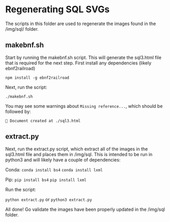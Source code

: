 # Regenerating SQL SVGs

The scripts in this folder are used to regenerate the images found in the /img/sql/ folder.

## makebnf.sh

Start by running the makebnf.sh script. This will generate the sql3.html file that is required for the next step. First install any dependencies (likely ebnf2railroad)

`npm install -g ebnf2railroad`

Next, run the script:

`./makebnf.sh`

You may see some warnings about `Missing reference...`, which should be followed by:

`📜 Document created at ./sql3.html`

## extract.py

Next, run the extract.py script, which extract all of the images in the sql3.html file and places them in /img/sql. This is intended to be run in python3 and will likely have a couple of dependencies:

Conda:
`conda install bs4`
`conda install lxml`

Pip:
`pip install bs4`
`pip install lxml`

Run the script:

`python extract.py`
or
`python3 extract.py`

All done! Go validate the images have been properly updated in the /img/sql folder.
